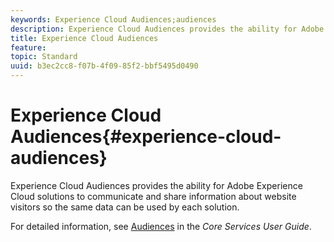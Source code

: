 ```yaml
---
keywords: Experience Cloud Audiences;audiences
description: Experience Cloud Audiences provides the ability for Adobe Experience Cloud solutions to communicate and share information about website visitors so the same data can be used by each solution.
title: Experience Cloud Audiences
feature: 
topic: Standard
uuid: b3ec2cc8-f07b-4f09-85f2-bbf5495d0490
---
```


# Experience Cloud Audiences{#experience-cloud-audiences}

Experience Cloud Audiences provides the ability for Adobe Experience Cloud solutions to communicate and share information about website visitors so the same data can be used by each solution.

For detailed information, see [Audiences](https://docs.adobe.com/content/help/en/core-services/interface/audiences/audience-library.html) in the *Core Services User Guide*. 
